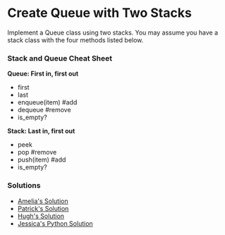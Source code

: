 Create Queue with Two Stacks
=============================

Implement a Queue class using two stacks. You may assume you have a stack class with the four methods listed below.

### Stack and Queue Cheat Sheet

**Queue: First in, first out**
- first
- last
- enqueue(item) #add
- dequeue #remove
- is_empty?

**Stack: Last in, first out**
- peek
- pop #remove
- push(item) #add
- is_empty?

### Solutions
- [Amelia's Solution](https://github.com/adowns01/Intro-to-Whiteboarding-DBC/blob/master/solutions/queue-two-stacks-amelia.rb)  
- [Patrick's Solution](https://github.com/adowns01/Intro-to-Whiteboarding-DBC/blob/master/solutions/queue-two-stacks-patrick.js)
- [Hugh's Solution](https://github.com/adowns01/Intro-to-Whiteboarding-DBC/blob/master/solutions/stacks_as_queue.rb)
- [Jessica's Python Solution]()
